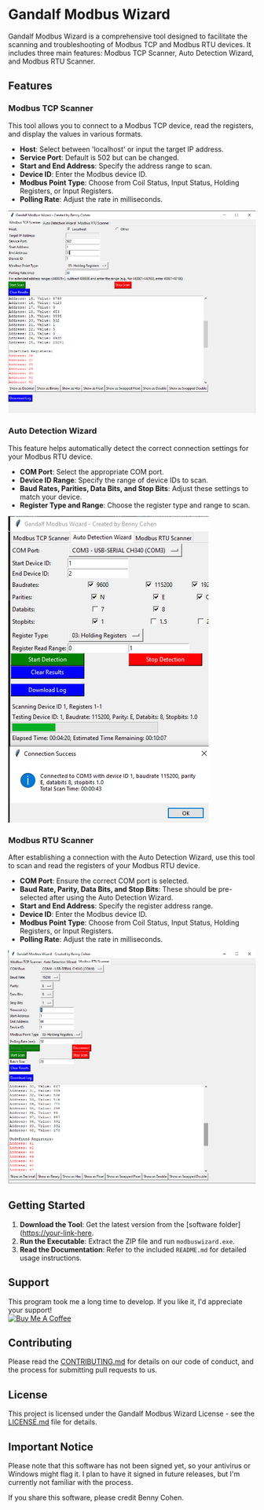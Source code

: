 # Gandalf Modbus Wizard

Gandalf Modbus Wizard is a comprehensive tool designed to facilitate the scanning and troubleshooting of Modbus TCP and Modbus RTU devices. It includes three main features: Modbus TCP Scanner, Auto Detection Wizard, and Modbus RTU Scanner.

## Features

### Modbus TCP Scanner
This tool allows you to connect to a Modbus TCP device, read the registers, and display the values in various formats.

- **Host**: Select between 'localhost' or input the target IP address.
- **Service Port**: Default is 502 but can be changed.
- **Start and End Address**: Specify the address range to scan.
- **Device ID**: Enter the Modbus device ID.
- **Modbus Point Type**: Choose from Coil Status, Input Status, Holding Registers, or Input Registers.
- **Polling Rate**: Adjust the rate in milliseconds.

![Modbus TCP Scanner](https://github.com/Bennyco86/Gandalf-Modbus-Wizard/blob/main/Modbus%20TCP%20scanner.PNG)

### Auto Detection Wizard
This feature helps automatically detect the correct connection settings for your Modbus RTU device.

- **COM Port**: Select the appropriate COM port.
- **Device ID Range**: Specify the range of device IDs to scan.
- **Baud Rates, Parities, Data Bits, and Stop Bits**: Adjust these settings to match your device.
- **Register Type and Range**: Choose the register type and range to scan.

![Auto Detection Wizard](https://github.com/Bennyco86/Gandalf-Modbus-Wizard/blob/main/Gandalf.PNG)

### Modbus RTU Scanner
After establishing a connection with the Auto Detection Wizard, use this tool to scan and read the registers of your Modbus RTU device.

- **COM Port**: Ensure the correct COM port is selected.
- **Baud Rate, Parity, Data Bits, and Stop Bits**: These should be pre-selected after using the Auto Detection Wizard.
- **Start and End Address**: Specify the register address range.
- **Device ID**: Enter the Modbus device ID.
- **Modbus Point Type**: Choose from Coil Status, Input Status, Holding Registers, or Input Registers.
- **Polling Rate**: Adjust the rate in milliseconds.

![Modbus RTU Scanner](https://github.com/Bennyco86/Gandalf-Modbus-Wizard/blob/main/Modbus%20RTU%20scanner.PNG)

## Getting Started

1. **Download the Tool**: Get the latest version from the [software folder]([https://your-link-here](https://github.com/Bennyco86/Gandalf-Modbus-Wizard/tree/main/software).
2. **Run the Executable**: Extract the ZIP file and run `modbuswizard.exe`.
3. **Read the Documentation**: Refer to the included `README.md` for detailed usage instructions.

## Support

This program took me a long time to develop. If you like it, I'd appreciate your support!  
[![Buy Me A Coffee](https://img.shields.io/badge/Buy%20Me%20A%20Coffee-%23FFDD00.svg?style=for-the-badge&logo=buy-me-a-coffee&logoColor=black)](https://buymeacoffee.com/bennycohen)

## Contributing

Please read the [CONTRIBUTING.md](CONTRIBUTING.md) for details on our code of conduct, and the process for submitting pull requests to us.

## License

This project is licensed under the Gandalf Modbus Wizard License - see the [LICENSE.md](LICENSE.md) file for details.

## Important Notice

Please note that this software has not been signed yet, so your antivirus or Windows might flag it. I plan to have it signed in future releases, but I'm currently not familiar with the process.

If you share this software, please credit Benny Cohen.
